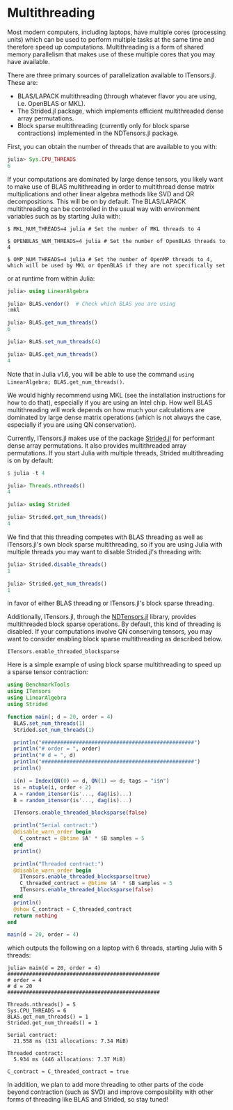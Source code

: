 # Multithreading

Most modern computers, including laptops, have multiple cores (processing units) which can be used
to perform multiple tasks at the same time and therefore speed up computations.
Multithreading is a form of shared memory parallelism that makes use of these multiple cores that
you may have available.

There are three primary sources of parallelization available to ITensors.jl. These are:
 - BLAS/LAPACK multithreading (through whatever flavor you are using, i.e. OpenBLAS or MKL).
 - The Strided.jl package, which implements efficient multithreaded dense array permutations.
 - Block sparse multithreading (currently only for block sparse contractions) implemented in the NDTensors.jl package.

First, you can obtain the number of threads that are available to you with:
```julia
julia> Sys.CPU_THREADS
6
```

If your computations are dominated by large dense tensors, you likely want to make use of BLAS multithreading
in order to multithread dense matrix multiplications and other linear algebra methods like SVD
and QR decompositions. This will be on by default. The BLAS/LAPACK multithreading can be controlled
in the usual way with environment variables such as by starting Julia with:
```
$ MKL_NUM_THREADS=4 julia # Set the number of MKL threads to 4

$ OPENBLAS_NUM_THREADS=4 julia # Set the number of OpenBLAS threads to 4

$ OMP_NUM_THREADS=4 julia # Set the number of OpenMP threads to 4, which will be used by MKL or OpenBLAS if they are not specifically set
```
or at runtime from within Julia:
```julia
julia> using LinearAlgebra

julia> BLAS.vendor()  # Check which BLAS you are using
:mkl

julia> BLAS.get_num_threads()
6

julia> BLAS.set_num_threads(4)

julia> BLAS.get_num_threads()
4
```
Note that in Julia v1.6, you will be able to use the command `using LinearAlgebra; BLAS.get_num_threads()`.

We would highly recommend using MKL (see the installation instructions for how to do that), especially if you
are using an Intel chip. How well BLAS multithreading will work depends on how much your
calculations are dominated by large dense matrix operations (which is not always the case,
especially if you are using QN conservation).

Currently, ITensors.jl makes use of the package [Strided.jl](https://github.com/Jutho/Strided.jl)
for performant dense array permutations. It also provides multithreaded array permutations.
If you start Julia with multiple threads, Strided multithreading is on by default:
```julia
$ julia -t 4

julia> Threads.nthreads()
4

julia> using Strided

julia> Strided.get_num_threads()
4
```
We find that this threading competes with BLAS threading as well as ITensors.jl's own block sparse
multithreading, so if you are using Julia with multiple threads you may want to disable
Strided.jl's threading with:
```julia
julia> Strided.disable_threads()
1

julia> Strided.get_num_threads()
1
```
in favor of either BLAS threading or ITensors.jl's block sparse threading.

Additionally, ITensors.jl, through the [NDTensors.jl](https://github.com/ITensor/NDTensors.jl) library,
provides multithreaded block sparse operations. By default, this kind of threading is disabled.
If your computations involve QN conserving tensors, you may want to consider enabling block sparse
multithreading as described below.

```@docs
ITensors.enable_threaded_blocksparse
```

Here is a simple example of using block sparse multithreading to speed up a sparse
tensor contraction:
```julia
using BenchmarkTools
using ITensors
using LinearAlgebra
using Strided

function main(; d = 20, order = 4)
  BLAS.set_num_threads(1)
  Strided.set_num_threads(1)

  println("#################################################")
  println("# order = ", order)
  println("# d = ", d)
  println("#################################################")
  println()

  i(n) = Index(QN(0) => d, QN(1) => d; tags = "i$n")
  is = ntuple(i, order ÷ 2)
  A = random_itensor(is'..., dag(is)...)
  B = random_itensor(is'..., dag(is)...)

  ITensors.enable_threaded_blocksparse(false)

  println("Serial contract:")
  @disable_warn_order begin
    C_contract = @btime $A' * $B samples = 5
  end
  println()

  println("Threaded contract:")
  @disable_warn_order begin
    ITensors.enable_threaded_blocksparse(true)
    C_threaded_contract = @btime $A' * $B samples = 5
    ITensors.enable_threaded_blocksparse(false)
  end
  println()
  @show C_contract ≈ C_threaded_contract
  return nothing
end

main(d = 20, order = 4)
```
which outputs the following on a laptop with 6 threads, starting Julia with
5 threads:
```
julia> main(d = 20, order = 4)
#################################################
# order = 4
# d = 20
#################################################

Threads.nthreads() = 5
Sys.CPU_THREADS = 6
BLAS.get_num_threads() = 1
Strided.get_num_threads() = 1

Serial contract:
  21.558 ms (131 allocations: 7.34 MiB)

Threaded contract:
  5.934 ms (446 allocations: 7.37 MiB)

C_contract ≈ C_threaded_contract = true
```

In addition, we plan to add more threading to other parts of the
code beyond contraction (such as SVD) and improve composibility with
other forms of threading like BLAS and Strided, so stay tuned!

